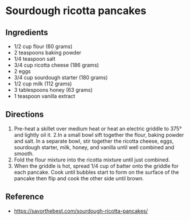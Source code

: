 # Sourdough ricotta pancakes

## Ingredients

* 1/2 cup flour (60 grams)
* 2 teaspoons baking powder
* 1/4 teaspoon salt
* 3/4 cup ricotta cheese (186 grams)
* 2 eggs
* 3/4 cup sourdough starter (180 grams)
* 1/2 cup milk (112 grams)
* 3 tablespoons honey (63 grams)
* 1 teaspoon vanilla extract

## Directions

1. Pre-heat a skillet over medium heat or heat an electric griddle to 375° and lightly oil it.
2.In a small bowl sift together the flour, baking powder and salt.
In a separate bowl, stir together the ricotta cheese, eggs, sourdough starter, milk, honey, and vanilla until well combined and smooth.
3. Fold the flour mixture into the ricotta mixture until just combined.
4. When the griddle is hot, spread 1/4 cup of batter onto the griddle for each pancake. Cook until bubbles start to form on the surface of the pancake then flip and cook the other side until brown.

## Reference
* <https://savorthebest.com/sourdough-ricotta-pancakes/>